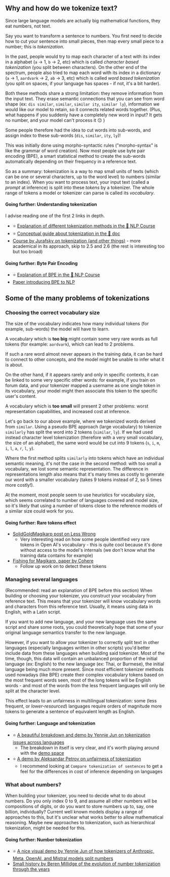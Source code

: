 ## Why and how do we tokenize text?
Since large language models are actually big mathematical functions, they eat numbers, not text. 

Say you want to transform a sentence to numbers. You first need to decide how to cut your sentence into small pieces, then map every small piece to a number; this is *tokenization*.

In the past, people would try to map each character of a text with its index in a alphabet (`a` -> 1, `b` -> 2, etc) which is called *character based tokenization* (you split between characters). On the other end of the spectrum, people also tried to map each word with its index in a dictionary (`a` -> 1, `aardvark` -> 2, `ab` -> 3, etc) which is called *word based tokenization* (you split on spaces, if your language has spaces - if not, it's a bit harder).

Both these methods share a strong limitation: they remove information from the input text. They erase semantic connections that you can see from word shape (ex: `dis similar`, `similar`, `similar ity`, `similar ly`), information we would like our model to retain, so it connects related words together.
(Plus, what happens if you suddenly have a completely new word in input? It gets no number, and your model can't process it 😔 )

Some people therefore had the idea to cut words into sub-words, and assign index to these sub-words (`dis`, `similar`, `ity`, `ly`)!

This was initially done using morpho-syntactic rules ("morpho-syntax" is like the grammar of word creation). Now most people use byte pair encoding (BPE), a smart statistical method to create the sub-words automatically depending on their frequency in a reference text.

So as a summary: tokenization is a way to map small units of texts (which can be one or several characters, up to the word level) to numbers (similar to an index). When you want to process text, your input text (called a *prompt* at inference) is split into these *tokens* by a tokenizer. The whole range of tokens a model or tokenizer can parse is called its *vocabulary*. 
#### Going further: Understanding tokenization
I advise reading one of the first 2 links in depth.
- ⭐ [Explanation of different tokenization methods in the 🤗 NLP Course](https://huggingface.co/learn/nlp-course/en/chapter2/4)
- ⭐ [Conceptual guide about tokenization in the 🤗 doc](https://huggingface.co/docs/transformers/en/tokenizer_summary)
- [Course by Jurafsky on tokenization (and other things)](https://web.stanford.edu/~jurafsky/slp3/2.pdf) - more academical in its approach, skip to 2.5 and 2.6 (the rest is interesting too but too broad)

#### Going further: Byte Pair Encoding
- ⭐ [Explanation of BPE in the 🤗 NLP Course](https://huggingface.co/learn/nlp-course/en/chapter6/5)
- [Paper introducing BPE to NLP](https://aclanthology.org/P16-1162/)


## Some of the many problems of tokenizations
### Choosing the correct vocabulary size
The size of the vocabulary indicates how many individual tokens (for example, sub-words) the model will have to learn. 

A vocabulary which is **too big** might contain some very rare words as full tokens (for example: `aardvark`), which can lead to 2 problems. 

If such a rare word almost never appears in the training data, it can be hard to connect to other concepts, and the model might be unable to infer what it is about. 

On the other hand, if it appears rarely and only in specific contexts, it can be linked to some very specific other words: for example, if you train on forum data, and your tokenizer mapped a username as one single token in its vocabulary, your model might then associate this token to the specific user's content.

A vocabulary which is **too small** will present 2 other problems: worst representation capabilities, and increased cost at inference. 

Let's go back to our above example, where we tokenized words derived from `similar`. Using a pseudo BPE approach (large vocabulary) to tokenize `similarly` has split the word into 2 tokens (`similar`, `ly`). If we had used instead character level tokenization (therefore with a very small vocabulary, the size of an alphabet), the same word would be cut into 9 tokens (`s`, `i`, `m`, `i`, `l`, `a`, `r`, `l`, `y`). 

Where the first method splits `similarly` into tokens which have an individual semantic  meaning, it's not the case in the second method: with too small a vocabulary, we lost some semantic representation. The difference in representations length also means that it's many times as costly to generate our word with a smaller vocabulary (takes 9 tokens instead of 2, so 5 times more costly!).

At the moment, most people seem to use heuristics for vocabulary size, which seems correlated to number of languages covered and model size, so it's likely that using a number of tokens close to the reference models of a similar size could work for you.
#### Going further: Rare tokens effect
- [SolidGoldMagikarp post on Less Wrong](https://www.lesswrong.com/posts/aPeJE8bSo6rAFoLqg/solidgoldmagikarp-plus-prompt-generation)
	- Very interesting read on how some people identified very rare tokens in Open AI's vocabulary - this is quite cool because it's done without access to the model's internals (we don't know what the training data contains for example)  
- [Fishing for Magikarp, paper by Cohere](https://arxiv.org/abs/2405.05417)
	- Follow up work on to detect these tokens

### Managing several languages
(Recommended: read an explanation of BPE before this section)
When building or choosing your tokenizer, you construct your vocabulary from reference text. This means that your tokenizer will know vocabulary words and characters from this reference text. Usually, it means using data in English, with a Latin script. 

If you want to add new language, and your new language uses the same script and share some roots, you could theoretically hope that some of your original language semantics transfer to the new language. 

However, if you want to allow your tokenizer to correctly split text in other languages (especially languages written in other scripts) you'd better include data from these languages when building said tokenizer. Most of the time, though, this data will contain an unbalanced proportion of the initial language (ex: English) to the new language (ex: Thai, or Burmese), the initial language being much more present. Since most efficient tokenizer methods used nowadays (like BPE) create their complex vocabulary tokens based on the most frequent words seen, most of the long tokens will be English words - and most of the words from the less frequent languages will only be split at the character level.

This effect leads to an unfairness in multilingual tokenization: some (less frequent, or *lower-resourced*) languages require orders of magnitude more tokens to generate a sentence of equivalent length as English.

#### Going further: Language and tokenization
- ⭐ [A beautiful breakdown and demo by Yennie Jun on tokenization issues across languages](https://www.artfish.ai/p/all-languages-are-not-created-tokenized)
	- The breakdown in itself is very clear, and it's worth playing around with the [demo space](https://huggingface.co/spaces/yenniejun/tokenizers-languages)
- ⭐ [A demo by Aleksandar Petrov on unfairness of tokenization](https://aleksandarpetrov.github.io/tokenization-fairness/)
	- I recommend looking at `Compare tokenization of sentences` to get a feel for the differences in cost of inference depending on languages

### What about numbers?
When building your tokenizer, you need to decide what to do about numbers. Do you only index 0 to 9, and assume all other numbers will be compositions of digits, or do you want to store numbers up to, say, one billion, individually? Current well known models display a range of approaches to this, but it's unclear what works better to allow mathematical reasoning. Maybe new approaches to tokenization, such as hierarchical tokenization, might be needed for this.
#### Going further: Number tokenization
- ⭐ [A nice visual demo by Yennie Jun of how tokenizers of Anthropic, Meta, OpenAI, and Mistral models split numbers](https://www.artfish.ai/p/how-would-you-tokenize-or-break-down) 
- [Small history by Beren Millidge of the evolution of number tokenization through the years](https://www.beren.io/2024-05-11-Integer-tokenization-is-now-much-less-insane/)
